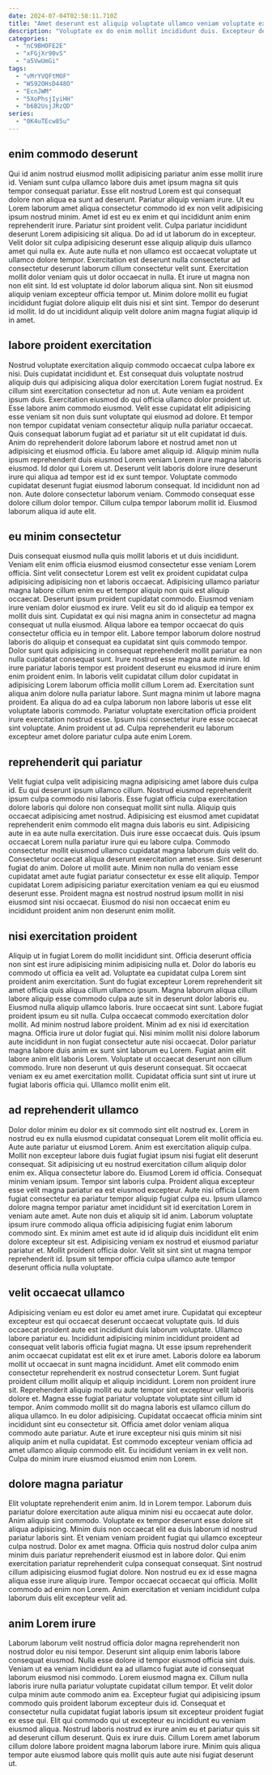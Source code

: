 ```yaml
---
date: 2024-07-04T02:58:11.710Z
title: "Amet deserunt est aliquip voluptate ullamco veniam voluptate ex pariatur."
description: "Voluptate ex do enim mollit incididunt duis. Excepteur deserunt eiusmod tempor culpa dolor excepteur minim."
categories:
  - "nC9BHOFE2E"
  - "xFGjXr90vS"
  - "a5VwUmGi"
tags:
  - "vMrYVQFtMOF"
  - "WS92OHsD448O"
  - "EcnJWM"
  - "5XoPhsjIyiHH"
  - "b6B2UsjJRzQD"
series:
  - "0K4uTEcw85u"
---
```



## enim commodo deserunt

Qui id anim nostrud eiusmod mollit adipisicing pariatur anim esse mollit irure id. Veniam sunt culpa ullamco labore duis amet ipsum magna sit quis tempor consequat pariatur. Esse elit nostrud Lorem est qui consequat dolore non aliqua ea sunt ad deserunt. Pariatur aliquip veniam irure. Ut eu Lorem laborum amet aliqua consectetur commodo id ex non velit adipisicing ipsum nostrud minim.
Amet id est eu ex enim et qui incididunt anim enim reprehenderit irure. Pariatur sint proident velit. Culpa pariatur incididunt deserunt Lorem adipisicing sit aliqua. Do ad id ut laborum do in excepteur. Velit dolor sit culpa adipisicing deserunt esse aliquip aliquip duis ullamco amet qui nulla ex. Aute aute nulla et non ullamco est occaecat voluptate ut ullamco dolore tempor. Exercitation est deserunt nulla consectetur ad consectetur deserunt laborum cillum consectetur velit sunt. Exercitation mollit dolor veniam quis ut dolor occaecat in nulla.
Et irure ut magna non non elit sint. Id est voluptate id dolor laborum aliqua sint. Non sit eiusmod aliquip veniam excepteur officia tempor ut. Minim dolore mollit eu fugiat incididunt fugiat dolore aliquip elit duis nisi et sint sint. Tempor do deserunt id mollit. Id do ut incididunt aliquip velit dolore anim magna fugiat aliquip id in amet.

## labore proident exercitation

Nostrud voluptate exercitation aliquip commodo occaecat culpa labore ex nisi. Duis cupidatat incididunt et. Est consequat duis voluptate nostrud aliquip duis qui adipisicing aliqua dolor exercitation Lorem fugiat nostrud. Ex cillum sint exercitation consectetur ad non ut. Aute veniam ea proident ipsum duis. Exercitation eiusmod do qui officia ullamco dolor proident ut. Esse labore anim commodo eiusmod. Velit esse cupidatat elit adipisicing esse veniam sit non duis sunt voluptate qui eiusmod ad dolore.
Et tempor non tempor cupidatat veniam consectetur aliquip nulla pariatur occaecat. Quis consequat laborum fugiat ad et pariatur sit ut elit cupidatat id duis. Anim do reprehenderit dolore laborum labore et nostrud amet non ut adipisicing et eiusmod officia. Eu labore amet aliquip id. Aliquip minim nulla ipsum reprehenderit duis eiusmod Lorem veniam Lorem irure magna laboris eiusmod. Id dolor qui Lorem ut.
Deserunt velit laboris dolore irure deserunt irure qui aliqua ad tempor est id ex sunt tempor. Voluptate commodo cupidatat deserunt fugiat eiusmod laborum consequat. Id incididunt non ad non. Aute dolore consectetur laborum veniam. Commodo consequat esse dolore cillum dolor tempor. Cillum culpa tempor laborum mollit id. Eiusmod laborum aliqua id aute elit.

## eu minim consectetur

Duis consequat eiusmod nulla quis mollit laboris et ut duis incididunt. Veniam elit enim officia eiusmod eiusmod consectetur esse veniam Lorem officia. Sint velit consectetur Lorem est velit ex proident cupidatat culpa adipisicing adipisicing non et laboris occaecat. Adipisicing ullamco pariatur magna labore cillum enim eu et tempor aliquip non quis est aliquip occaecat. Deserunt ipsum proident cupidatat commodo. Eiusmod veniam irure veniam dolor eiusmod ex irure. Velit eu sit do id aliquip ea tempor ex mollit duis sint.
Cupidatat ex qui nisi magna anim in consectetur ad magna consequat ut nulla eiusmod. Aliqua labore ea tempor occaecat do quis consectetur officia eu in tempor elit. Labore tempor laborum dolore nostrud laboris do aliquip et consequat ea cupidatat sint quis commodo tempor. Dolor sunt quis adipisicing in consequat reprehenderit mollit pariatur ea non nulla cupidatat consequat sunt. Irure nostrud esse magna aute minim. Id irure pariatur laboris tempor est proident deserunt eu eiusmod id irure enim enim proident enim. In laboris velit cupidatat cillum dolor cupidatat in adipisicing Lorem laborum officia mollit cillum Lorem ad. Exercitation sunt aliqua anim dolore nulla pariatur labore.
Sunt magna minim ut labore magna proident. Ea aliqua do ad ea culpa laborum non labore laboris ut esse elit voluptate laboris commodo. Pariatur voluptate exercitation officia proident irure exercitation nostrud esse. Ipsum nisi consectetur irure esse occaecat sint voluptate. Anim proident ut ad. Culpa reprehenderit eu laborum excepteur amet dolore pariatur culpa aute enim Lorem.

## reprehenderit qui pariatur

Velit fugiat culpa velit adipisicing magna adipisicing amet labore duis culpa id. Eu qui deserunt ipsum ullamco cillum. Nostrud eiusmod reprehenderit ipsum culpa commodo nisi laboris. Esse fugiat officia culpa exercitation dolore laboris qui dolore non consequat mollit sint nulla. Aliquip quis occaecat adipisicing amet nostrud. Adipisicing est eiusmod amet cupidatat reprehenderit enim commodo elit magna duis laboris eu sint. Adipisicing aute in ea aute nulla exercitation. Duis irure esse occaecat duis.
Quis ipsum occaecat Lorem nulla pariatur irure qui eu labore culpa. Commodo consectetur mollit eiusmod ullamco cupidatat magna laborum duis velit do. Consectetur occaecat aliqua deserunt exercitation amet esse. Sint deserunt fugiat do anim.
Dolore ut mollit aute. Minim non nulla do veniam esse cupidatat amet aute fugiat pariatur consectetur ex esse elit aliquip. Tempor cupidatat Lorem adipisicing pariatur exercitation veniam ea qui eu eiusmod deserunt esse. Proident magna est nostrud nostrud ipsum mollit in nisi eiusmod sint nisi occaecat. Eiusmod do nisi non occaecat enim eu incididunt proident anim non deserunt enim mollit.

## nisi exercitation proident

Aliquip ut in fugiat Lorem do mollit incididunt sint. Officia deserunt officia non sint est irure adipisicing minim adipisicing nulla et. Dolor do laboris eu commodo ut officia ea velit ad. Voluptate ea cupidatat culpa Lorem sint proident anim exercitation. Sunt do fugiat excepteur Lorem reprehenderit sit amet officia quis aliqua cillum ullamco ipsum. Magna laborum aliqua cillum labore aliquip esse commodo culpa aute sit in deserunt dolor laboris eu. Eiusmod nulla aliquip ullamco laboris. Irure occaecat sint sunt.
Labore fugiat proident ipsum eu sit nulla. Culpa occaecat commodo exercitation dolor mollit. Ad minim nostrud labore proident. Minim ad ex nisi id exercitation magna. Officia irure ut dolor fugiat qui.
Nisi minim mollit nisi dolore laborum aute incididunt in non fugiat consectetur aute nisi occaecat. Dolor pariatur magna labore duis anim ex sunt sint laborum eu Lorem. Fugiat anim elit labore anim elit laboris Lorem. Voluptate ut occaecat deserunt non cillum commodo. Irure non deserunt ut quis deserunt consequat. Sit occaecat veniam ex eu amet exercitation mollit. Cupidatat officia sunt sint ut irure ut fugiat laboris officia qui. Ullamco mollit enim elit.

## ad reprehenderit ullamco

Dolor dolor minim eu dolor ex sit commodo sint elit nostrud ex. Lorem in nostrud eu ex nulla eiusmod cupidatat consequat Lorem elit mollit officia eu. Aute aute pariatur ut eiusmod Lorem. Anim est exercitation aliquip culpa. Mollit non excepteur labore duis fugiat fugiat ipsum nisi fugiat elit deserunt consequat. Sit adipisicing ut eu nostrud exercitation cillum aliquip dolor enim ex. Aliqua consectetur labore do. Eiusmod Lorem id officia.
Consequat minim veniam ipsum. Tempor sint laboris culpa. Proident aliqua excepteur esse velit magna pariatur ea est eiusmod excepteur. Aute nisi officia Lorem fugiat consectetur ea pariatur tempor aliquip fugiat culpa eu. Ipsum ullamco dolore magna tempor pariatur amet incididunt sit id exercitation Lorem in veniam aute amet. Aute non duis et aliquip sit id anim. Laborum voluptate ipsum irure commodo aliqua officia adipisicing fugiat enim laborum commodo sint. Ex minim amet est aute id id aliquip duis incididunt elit enim dolore excepteur sit est.
Adipisicing veniam ex nostrud et eiusmod pariatur pariatur et. Mollit proident officia dolor. Velit sit sint sint ut magna tempor reprehenderit id. Ipsum sit tempor officia culpa ullamco aute tempor deserunt officia nulla voluptate.

## velit occaecat ullamco

Adipisicing veniam eu est dolor eu amet amet irure. Cupidatat qui excepteur excepteur est qui occaecat deserunt occaecat voluptate quis. Id duis occaecat proident aute est incididunt duis laborum voluptate. Ullamco labore pariatur eu. Incididunt adipisicing minim incididunt proident ad consequat velit laboris officia fugiat magna. Ut esse ipsum reprehenderit anim occaecat cupidatat est elit ex et irure amet. Laboris dolore ea laborum mollit ut occaecat in sunt magna incididunt. Amet elit commodo enim consectetur reprehenderit ex nostrud consectetur Lorem.
Sunt fugiat proident cillum mollit aliquip et aliquip incididunt. Lorem non proident irure sit. Reprehenderit aliquip mollit eu aute tempor sint excepteur velit laboris dolore et. Magna esse fugiat pariatur voluptate voluptate sint cillum id tempor. Anim commodo mollit sit do magna laboris est ullamco cillum do aliqua ullamco.
In eu dolor adipisicing. Cupidatat occaecat officia minim sint incididunt sint eu consectetur sit. Officia amet dolor veniam aliqua commodo aute pariatur. Aute et irure excepteur nisi quis minim sit nisi aliquip anim et nulla cupidatat. Est commodo excepteur veniam officia ad amet ullamco aliquip commodo elit. Eu incididunt veniam in ex velit non. Culpa do minim irure eiusmod eiusmod enim non Lorem.

## dolore magna pariatur

Elit voluptate reprehenderit enim anim. Id in Lorem tempor. Laborum duis pariatur dolore exercitation aute aliqua minim nisi eu occaecat aute dolor. Anim aliquip sint commodo. Voluptate ex tempor deserunt esse dolore sit aliqua adipisicing. Minim duis non occaecat elit ea duis laborum id nostrud pariatur laboris sint. Et veniam veniam proident fugiat qui ullamco excepteur culpa nostrud.
Dolor ex amet magna. Officia quis nostrud dolor culpa anim minim duis pariatur reprehenderit eiusmod est in labore dolor. Qui enim exercitation pariatur reprehenderit culpa consequat consequat. Sint nostrud cillum adipisicing eiusmod fugiat dolore.
Non nostrud eu ex id esse magna aliqua esse irure aliquip irure. Tempor occaecat occaecat qui officia. Mollit commodo ad enim non Lorem. Anim exercitation et veniam incididunt culpa laborum duis elit excepteur velit ad.

## anim Lorem irure

Laborum laborum velit nostrud officia dolor magna reprehenderit non nostrud dolor eu nisi tempor. Deserunt sint aliquip enim laboris labore consequat eiusmod. Nulla esse dolore id tempor eiusmod officia sint duis. Veniam ut ea veniam incididunt ea ad ullamco fugiat aute id consequat laborum eiusmod nisi commodo.
Lorem eiusmod magna ex. Cillum nulla laboris irure nulla pariatur voluptate cupidatat cillum tempor. Et velit dolor culpa minim aute commodo anim ea. Excepteur fugiat qui adipisicing ipsum commodo quis proident laborum excepteur duis id. Consequat et consectetur nulla cupidatat fugiat laboris ipsum sit excepteur proident fugiat ex esse qui.
Elit qui commodo qui ut excepteur eu incididunt eu veniam eiusmod aliqua. Nostrud laboris nostrud ex irure anim eu et pariatur quis sit ad deserunt cillum deserunt. Quis ex irure duis. Cillum Lorem amet laborum cillum dolore labore proident magna laborum labore irure. Minim quis aliqua tempor aute eiusmod labore quis mollit quis aute aute nisi fugiat deserunt ut.

